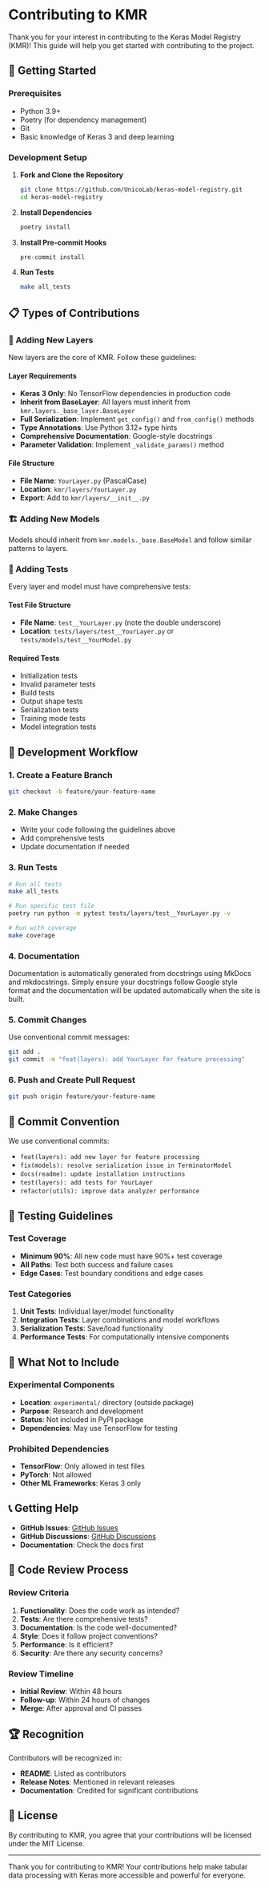 # Contributing to KMR

Thank you for your interest in contributing to the Keras Model Registry (KMR)! This guide will help you get started with contributing to the project.

## 🚀 Getting Started

### Prerequisites

- Python 3.9+
- Poetry (for dependency management)
- Git
- Basic knowledge of Keras 3 and deep learning

### Development Setup

1. **Fork and Clone the Repository**
   ```bash
   git clone https://github.com/UnicoLab/keras-model-registry.git
   cd keras-model-registry
   ```

2. **Install Dependencies**
   ```bash
   poetry install
   ```

3. **Install Pre-commit Hooks**
   ```bash
   pre-commit install
   ```

4. **Run Tests**
   ```bash
   make all_tests
   ```

## 📋 Types of Contributions

### 🧩 Adding New Layers

New layers are the core of KMR. Follow these guidelines:

#### Layer Requirements
- **Keras 3 Only**: No TensorFlow dependencies in production code
- **Inherit from BaseLayer**: All layers must inherit from `kmr.layers._base_layer.BaseLayer`
- **Full Serialization**: Implement `get_config()` and `from_config()` methods
- **Type Annotations**: Use Python 3.12+ type hints
- **Comprehensive Documentation**: Google-style docstrings
- **Parameter Validation**: Implement `_validate_params()` method

#### File Structure
- **File Name**: `YourLayer.py` (PascalCase)
- **Location**: `kmr/layers/YourLayer.py`
- **Export**: Add to `kmr/layers/__init__.py`

### 🏗️ Adding New Models

Models should inherit from `kmr.models._base.BaseModel` and follow similar patterns to layers.

### 🧪 Adding Tests

Every layer and model must have comprehensive tests:

#### Test File Structure
- **File Name**: `test__YourLayer.py` (note the double underscore)
- **Location**: `tests/layers/test__YourLayer.py` or `tests/models/test__YourModel.py`

#### Required Tests
- Initialization tests
- Invalid parameter tests
- Build tests
- Output shape tests
- Serialization tests
- Training mode tests
- Model integration tests

## 🔄 Development Workflow

### 1. Create a Feature Branch
```bash
git checkout -b feature/your-feature-name
```

### 2. Make Changes
- Write your code following the guidelines above
- Add comprehensive tests
- Update documentation if needed

### 3. Run Tests
```bash
# Run all tests
make all_tests

# Run specific test file
poetry run python -m pytest tests/layers/test__YourLayer.py -v

# Run with coverage
make coverage
```

### 4. Documentation
Documentation is automatically generated from docstrings using MkDocs and mkdocstrings. Simply ensure your docstrings follow Google style format and the documentation will be updated automatically when the site is built.

### 5. Commit Changes
Use conventional commit messages:
```bash
git add .
git commit -m "feat(layers): add YourLayer for feature processing"
```

### 6. Push and Create Pull Request
```bash
git push origin feature/your-feature-name
```

## 📝 Commit Convention

We use conventional commits:

- `feat(layers): add new layer for feature processing`
- `fix(models): resolve serialization issue in TerminatorModel`
- `docs(readme): update installation instructions`
- `test(layers): add tests for YourLayer`
- `refactor(utils): improve data analyzer performance`

## 🧪 Testing Guidelines

### Test Coverage
- **Minimum 90%**: All new code must have 90%+ test coverage
- **All Paths**: Test both success and failure cases
- **Edge Cases**: Test boundary conditions and edge cases

### Test Categories
1. **Unit Tests**: Individual layer/model functionality
2. **Integration Tests**: Layer combinations and model workflows
3. **Serialization Tests**: Save/load functionality
4. **Performance Tests**: For computationally intensive components

## 🚫 What Not to Include

### Experimental Components
- **Location**: `experimental/` directory (outside package)
- **Purpose**: Research and development
- **Status**: Not included in PyPI package
- **Dependencies**: May use TensorFlow for testing

### Prohibited Dependencies
- **TensorFlow**: Only allowed in test files
- **PyTorch**: Not allowed
- **Other ML Frameworks**: Keras 3 only

## 📞 Getting Help

- **GitHub Issues**: [GitHub Issues](https://github.com/UnicoLab/keras-model-registry/issues)
- **GitHub Discussions**: [GitHub Discussions](https://github.com/UnicoLab/keras-model-registry/discussions)
- **Documentation**: Check the docs first

## 🎯 Code Review Process

### Review Criteria
1. **Functionality**: Does the code work as intended?
2. **Tests**: Are there comprehensive tests?
3. **Documentation**: Is the code well-documented?
4. **Style**: Does it follow project conventions?
5. **Performance**: Is it efficient?
6. **Security**: Are there any security concerns?

### Review Timeline
- **Initial Review**: Within 48 hours
- **Follow-up**: Within 24 hours of changes
- **Merge**: After approval and CI passes

## 🏆 Recognition

Contributors will be recognized in:
- **README**: Listed as contributors
- **Release Notes**: Mentioned in relevant releases
- **Documentation**: Credited for significant contributions

## 📄 License

By contributing to KMR, you agree that your contributions will be licensed under the MIT License.

---

Thank you for contributing to KMR! Your contributions help make tabular data processing with Keras more accessible and powerful for everyone.
